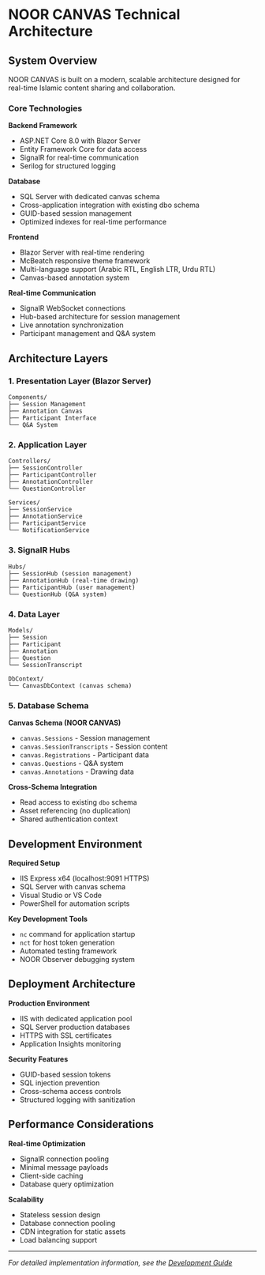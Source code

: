 # NOOR CANVAS Technical Architecture

## System Overview

NOOR CANVAS is built on a modern, scalable architecture designed for real-time Islamic content sharing and collaboration.

### Core Technologies

**Backend Framework**
- ASP.NET Core 8.0 with Blazor Server
- Entity Framework Core for data access
- SignalR for real-time communication
- Serilog for structured logging

**Database**
- SQL Server with dedicated canvas schema
- Cross-application integration with existing dbo schema
- GUID-based session management
- Optimized indexes for real-time performance

**Frontend**
- Blazor Server with real-time rendering
- McBeatch responsive theme framework
- Multi-language support (Arabic RTL, English LTR, Urdu RTL)
- Canvas-based annotation system

**Real-time Communication**
- SignalR WebSocket connections
- Hub-based architecture for session management
- Live annotation synchronization
- Participant management and Q&A system

## Architecture Layers

### 1. Presentation Layer (Blazor Server)
```
Components/
├── Session Management
├── Annotation Canvas
├── Participant Interface
└── Q&A System
```

### 2. Application Layer
```
Controllers/
├── SessionController
├── ParticipantController
├── AnnotationController
└── QuestionController

Services/
├── SessionService
├── AnnotationService
├── ParticipantService
└── NotificationService
```

### 3. SignalR Hubs
```
Hubs/
├── SessionHub (session management)
├── AnnotationHub (real-time drawing)
├── ParticipantHub (user management)  
└── QuestionHub (Q&A system)
```

### 4. Data Layer
```
Models/
├── Session
├── Participant
├── Annotation
├── Question
└── SessionTranscript

DbContext/
└── CanvasDbContext (canvas schema)
```

### 5. Database Schema

**Canvas Schema (NOOR CANVAS)**
- `canvas.Sessions` - Session management
- `canvas.SessionTranscripts` - Session content
- `canvas.Registrations` - Participant data  
- `canvas.Questions` - Q&A system
- `canvas.Annotations` - Drawing data

**Cross-Schema Integration**
- Read access to existing `dbo` schema
- Asset referencing (no duplication)
- Shared authentication context

## Development Environment

**Required Setup**
- IIS Express x64 (localhost:9091 HTTPS)
- SQL Server with canvas schema
- Visual Studio or VS Code
- PowerShell for automation scripts

**Key Development Tools**
- `nc` command for application startup
- `nct` for host token generation
- Automated testing framework
- NOOR Observer debugging system

## Deployment Architecture

**Production Environment**
- IIS with dedicated application pool
- SQL Server production databases
- HTTPS with SSL certificates
- Application Insights monitoring

**Security Features**
- GUID-based session tokens
- SQL injection prevention
- Cross-schema access controls
- Structured logging with sanitization

## Performance Considerations

**Real-time Optimization**
- SignalR connection pooling
- Minimal message payloads
- Client-side caching
- Database query optimization

**Scalability**
- Stateless session design
- Database connection pooling
- CDN integration for static assets
- Load balancing support

---

*For detailed implementation information, see the [Development Guide](../development/getting-started.md)*
